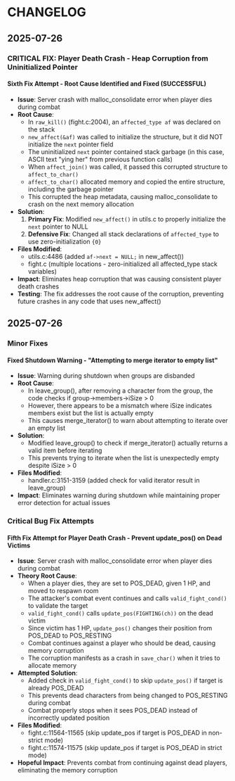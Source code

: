 # CHANGELOG

## 2025-07-26

### CRITICAL FIX: Player Death Crash - Heap Corruption from Uninitialized Pointer

#### Sixth Fix Attempt - Root Cause Identified and Fixed (SUCCESSFUL)
- **Issue**: Server crash with malloc_consolidate error when player dies during combat
- **Root Cause**: 
  - In `raw_kill()` (fight.c:2004), an `affected_type af` was declared on the stack
  - `new_affect(&af)` was called to initialize the structure, but it did NOT initialize the `next` pointer field
  - The uninitialized `next` pointer contained stack garbage (in this case, ASCII text "ying her" from previous function calls)
  - When `affect_join()` was called, it passed this corrupted structure to `affect_to_char()`
  - `affect_to_char()` allocated memory and copied the entire structure, including the garbage pointer
  - This corrupted the heap metadata, causing malloc_consolidate to crash on the next memory allocation
- **Solution**: 
  1. **Primary Fix**: Modified `new_affect()` in utils.c to properly initialize the `next` pointer to NULL
  2. **Defensive Fix**: Changed all stack declarations of `affected_type` to use zero-initialization `{0}`
- **Files Modified**: 
  - utils.c:4486 (added `af->next = NULL;` in new_affect())
  - fight.c (multiple locations - zero-initialized all affected_type stack variables)
- **Impact**: Eliminates heap corruption that was causing consistent player death crashes
- **Testing**: The fix addresses the root cause of the corruption, preventing future crashes in any code that uses new_affect()

## 2025-07-26

### Minor Fixes

#### Fixed Shutdown Warning - "Attempting to merge iterator to empty list"
- **Issue**: Warning during shutdown when groups are disbanded
- **Root Cause**: 
  - In leave_group(), after removing a character from the group, the code checks if group->members->iSize > 0
  - However, there appears to be a mismatch where iSize indicates members exist but the list is actually empty
  - This causes merge_iterator() to warn about attempting to iterate over an empty list
- **Solution**: 
  - Modified leave_group() to check if merge_iterator() actually returns a valid item before iterating
  - This prevents trying to iterate when the list is unexpectedly empty despite iSize > 0
- **Files Modified**: 
  - handler.c:3151-3159 (added check for valid iterator result in leave_group)
- **Impact**: Eliminates warning during shutdown while maintaining proper error detection for actual issues

### Critical Bug Fix Attempts

#### Fifth Fix Attempt for Player Death Crash - Prevent update_pos() on Dead Victims
- **Issue**: Server crash with malloc_consolidate error when player dies during combat
- **Theory Root Cause**: 
  - When a player dies, they are set to POS_DEAD, given 1 HP, and moved to respawn room
  - The attacker's combat event continues and calls `valid_fight_cond()` to validate the target
  - `valid_fight_cond()` calls `update_pos(FIGHTING(ch))` on the dead victim
  - Since victim has 1 HP, `update_pos()` changes their position from POS_DEAD to POS_RESTING
  - Combat continues against a player who should be dead, causing memory corruption
  - The corruption manifests as a crash in `save_char()` when it tries to allocate memory
- **Attempted Solution**: 
  - Added check in `valid_fight_cond()` to skip `update_pos()` if target is already POS_DEAD
  - This prevents dead characters from being changed to POS_RESTING during combat
  - Combat properly stops when it sees POS_DEAD instead of incorrectly updated position
- **Files Modified**: 
  - fight.c:11564-11565 (skip update_pos if target is POS_DEAD in non-strict mode)
  - fight.c:11574-11575 (skip update_pos if target is POS_DEAD in strict mode)
- **Hopeful Impact**: Prevents combat from continuing against dead players, eliminating the memory corruption
